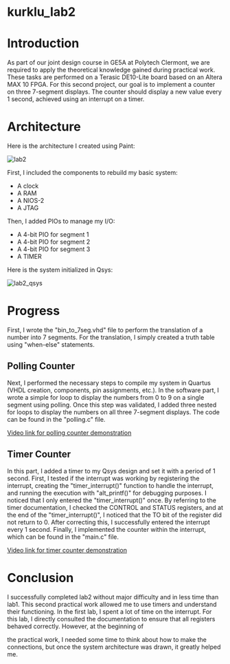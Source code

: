 # kurklu_lab2

# Introduction

As part of our joint design course in GE5A at Polytech Clermont, we are required to apply the theoretical knowledge gained during practical work. These tasks are performed on a Terasic DE10-Lite board based on an Altera MAX 10 FPGA. For this second project, our goal is to implement a counter on three 7-segment displays. The counter should display a new value every 1 second, achieved using an interrupt on a timer.

# Architecture
Here is the architecture I created using Paint:

![lab2](https://user-images.githubusercontent.com/24780090/211839652-f88ff0c1-7246-49c2-b8b6-950c2bf19ab3.jpg)

First, I included the components to rebuild my basic system:
* A clock
* A RAM
* A NIOS-2
* A JTAG

Then, I added PIOs to manage my I/O:
* A 4-bit PIO for segment 1
* A 4-bit PIO for segment 2
* A 4-bit PIO for segment 3
* A TIMER

Here is the system initialized in Qsys:

![lab2_qsys](https://user-images.githubusercontent.com/24780090/211839872-e2330fc6-c873-4232-878d-f696c17ae4e7.jpg)

# Progress

First, I wrote the "bin_to_7seg.vhd" file to perform the translation of a number into 7 segments. For the translation, I simply created a truth table using "when-else" statements.

## Polling Counter
Next, I performed the necessary steps to compile my system in Quartus (VHDL creation, components, pin assignments, etc.). In the software part, I wrote a simple for loop to display the numbers from 0 to 9 on a single segment using polling. Once this step was validated, I added three nested for loops to display the numbers on all three 7-segment displays. The code can be found in the "polling.c" file.

[Video link for polling counter demonstration](https://user-images.githubusercontent.com/24780090/211843099-4f6160b2-aeac-4aea-9bee-a2d28c4c9b7c.mov)

## Timer Counter
In this part, I added a timer to my Qsys design and set it with a period of 1 second. First, I tested if the interrupt was working by registering the interrupt, creating the "timer_interrupt()" function to handle the interrupt, and running the execution with "alt_printf()" for debugging purposes. I noticed that I only entered the "timer_interrupt()" once. By referring to the timer documentation, I checked the CONTROL and STATUS registers, and at the end of the "timer_interrupt()", I noticed that the TO bit of the register did not return to 0. After correcting this, I successfully entered the interrupt every 1 second. Finally, I implemented the counter within the interrupt, which can be found in the "main.c" file.

[Video link for timer counter demonstration](https://user-images.githubusercontent.com/24780090/211845285-f251671e-e3e1-4b9d-b263-c7e8c17521c6.mov)

# Conclusion

I successfully completed lab2 without major difficulty and in less time than lab1. This second practical work allowed me to use timers and understand their functioning. In the first lab, I spent a lot of time on the interrupt. For this lab, I directly consulted the documentation to ensure that all registers behaved correctly. However, at the beginning of

 the practical work, I needed some time to think about how to make the connections, but once the system architecture was drawn, it greatly helped me.